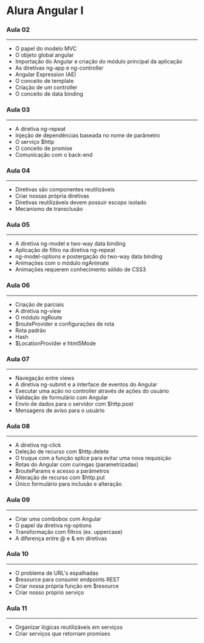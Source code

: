 # Alura Angular I


### Aula 02
--------------------------------------------------

* O papel do modelo MVC
* O objeto global angular
* Importação do Angular e criação do módulo principal da aplicação
* As diretivas ng-app e ng-controller
* Angular Expression (AE)
* O conceito de template
* Criação de um controller
* O conceito de data binding

### Aula 03
--------------------------------------------------

* A diretiva ng-repeat
* Injeção de dependências baseada no nome de parâmetro
* O serviço $http
* O conceito de promise
* Comunicação com o back-end


### Aula 04
-------------------------------------------------

* Diretivas são componentes reutilizáveis
* Criar nossas própria diretivas
* Diretivas reutilizáveis devem possuir escopo isolado
* Mecanismo de transclusão


### Aula 05
-------------------------------------------------
* A diretiva ng-model e two-way data binding
* Aplicação de filtro na diretiva ng-repeat
* ng-model-options e postergação do two-way data binding
* Animações com o módulo ngAnimate
* Animações requerem conhecimento sólido de CSS3


### Aula 06
-------------------------------------------------

* Criação de parciais
* A diretiva ng-view
* O módulo ngRoute
* $routeProvider e configurações de rota
* Rota padrão
* Hash
* $LocationProvider e html5Mode


### Aula 07
-------------------------------------------------

* Navegação entre views
* A diretiva ng-submit e a interface de eventos do Angular
* Executar uma ação no controller através de ações do usuário
* Validação de formulário com Angular
* Envio de dados para o servidor com $http.post
* Mensagens de aviso para o usuário


### Aula 08
--------------------------------------------------
* A diretiva ng-click
* Deleção de recurso com $http.delete
* O truque com a função splice para evitar uma nova requisição
* Rotas do Angular com curingas (parametrizadas)
* $routeParams e acesso a parâmetros
* Alteração de recurso com $http.put
* Único formulário para inclusão e alteração


### Aula 09
--------------------------------------------------
* Criar uma combobox com Angular
* O papel da diretiva ng-options
* Transformação com filtros (ex. uppercase)
* A diferença entre @ e & em diretivas


### Aula 10
--------------------------------------------------
* O problema de URL's espalhadas
* $resource para consumir endpoints REST
* Criar nossa própria função em $resource
* Criar nosso próprio serviço


### Aula 11
--------------------------------------------------
* Organizar lógicas reutilizáveis em serviços
* Criar serviços que retornam promises
